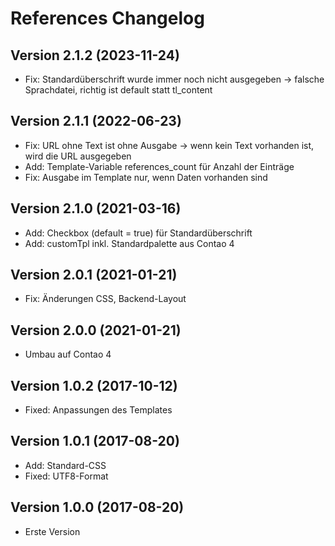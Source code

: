 # References Changelog

## Version 2.1.2 (2023-11-24)

* Fix: Standardüberschrift wurde immer noch nicht ausgegeben -> falsche Sprachdatei, richtig ist default statt tl_content

## Version 2.1.1 (2022-06-23)

* Fix: URL ohne Text ist ohne Ausgabe -> wenn kein Text vorhanden ist, wird die URL ausgegeben
* Add: Template-Variable references_count für Anzahl der Einträge
* Fix: Ausgabe im Template nur, wenn Daten vorhanden sind

## Version 2.1.0 (2021-03-16)

* Add: Checkbox (default = true) für Standardüberschrift
* Add: customTpl inkl. Standardpalette aus Contao 4

## Version 2.0.1 (2021-01-21)

* Fix: Änderungen CSS, Backend-Layout

## Version 2.0.0 (2021-01-21)

* Umbau auf Contao 4

## Version 1.0.2 (2017-10-12)

* Fixed: Anpassungen des Templates

## Version 1.0.1 (2017-08-20)

* Add: Standard-CSS
* Fixed: UTF8-Format

## Version 1.0.0 (2017-08-20)

* Erste Version
